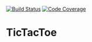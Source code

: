 [![Build Status](https://travis-ci.org/PowerRangersHug/TicTacToe.png)](https://travis-ci.org/PowerRangersHug/TicTacToe)
[![Code Coverage](https://img.shields.io/codecov/c/github/PowerRangersHug/TicTacToe.svg)](https://codecov.io/github/PowerRangersHug/TicTacToe)
# TicTacToe
